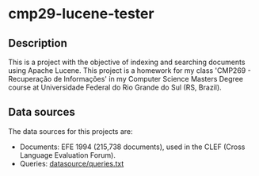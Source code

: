 # cmp29-lucene-tester
## Description
This is a project with the objective of indexing and searching documents using Apache Lucene. This project is a homework for my class 'CMP269 - Recuperação de Informações' in my Computer Science Masters Degree course at Universidade Federal do Rio Grande do Sul (RS, Brazil).

## Data sources
The data sources for this projects are:
- Documents: EFE 1994 (215,738 documents), used in the CLEF (Cross Language Evaluation Forum).
- Queries: [datasource/queries.txt](https://github.com/clebersa/cmp269-lucene-testing/blob/master/datasource/queries.txt)
